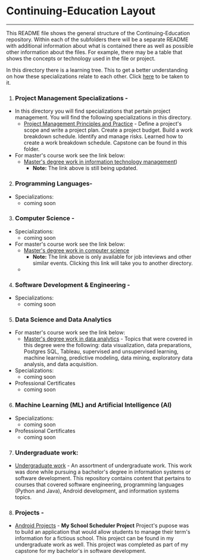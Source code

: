 # Continuing-Education Layout 
***
This README file shows the general structure of the Continuing-Education repository.  Within each of the subfolders there will be a separate README with additional information about what is contained there as well as possible other information about the files. For example,  there may be a table that shows the concepts or technology used in the file or project.

In this directory there is a learning tree.  This to get a better understanding on how these specializations relate to each other. Click [here](https://github.com/HeinoPortfolio/Continuing-Education/blob/main/Learning%20Tree.drawio.png "Matthew's Learning Tree") to be taken to it.


1. ### Project Management Specializations - 
  * In this directory you will find specializations that pertain project management. You will find the following specializations in this directory.  
     - [Project Management Principles and Practice](https://github.com/HeinoPortfolio/Continuing-Education/tree/main/Project%20Management) - Define a project's scope and write a project plan. Create a project budget. Build a work breakdown schedule. Identify and manage risks. Learned how to create a work breakdown schedule.
Capstone can be found in this folder.
 * For master's course work see the link below:
    -  [Master's degree work in information technology management](https://github.com/HeinoPortfolio/MS_IT_Management))
       - **Note:** The link above is still being updated.
2. ### Programming Languages- 
 * Specializations:
    - coming soon
3. ### Computer Science -
  * Specializations:
    - coming soon
  * For master's course work see the link below:
    -  [Master's degree work in computer science](https://github.com/HeinoPortfolio/MS_Comp_Sci)
       - **Note:** The link above is only available for job inteviews and other similar events. Clicking this link will take you to another directory.
    -  
4. ### Software Development & Engineering -
* Specializations:
    - coming soon
5. ### Data Science and Data Analytics
 * For master's course work see the link below:
     - [Master's degree work in data analytics](https://github.com/HeinoPortfolio/Data-Analytics-Grad-Work) - Topics that were covered in this degree were the following:  data visualization, data preparations, Postgres SQL, Tableau, supervised and unsupervised learning, machine learning, predictive modeling, data mining, exploratory data analysis, and data acquisition.
 * Specializations:
    - coming soon 
 * Professional Certificates
    - coming soon 
6. ### Machine Learning (ML) and Artificial Intelligence (AI)
 * Specializations:
    - coming soon 
 * Professional Certificates
    - coming soon 
7. ### Undergraduate work:
 * [Undergraduate work](https://github.com/HeinoPortfolio/Undergraduate_Work) - An assortment of undergraduate work. This work was done while pursuing a bachelor's degree in information systems or software development.  This repository contains content that pertains to courses that covered software engineering, programming languages (Python and Java), Android development, and information systems topics.
8. ### Projects -
 * [Android Projects](https://github.com/HeinoPortfolio/AndroidProject) - **My School Scheduler Project** Project's pupose was to build an application that would allow students to manage their term's information for a fictious school. This project can be found in my undergraduate work as well.  This project was completed as part of my capstone for my bachelor's in software development.
 
